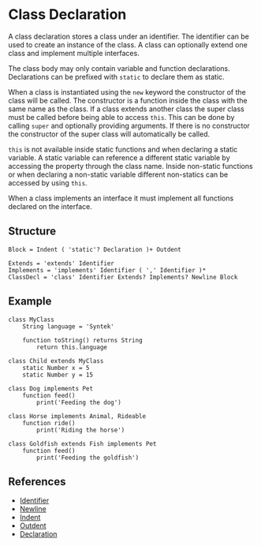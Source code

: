 # Class Declaration

A class declaration stores a class under an identifier. The identifier can be used to create an instance of the class. A class can optionally extend one class and implement multiple interfaces.

The class body may only contain variable and function declarations. Declarations can be prefixed with `static` to declare them as static.

When a class is instantiated using the `new` keyword the constructor of the class will be called. The constructor is a function inside the class with the same name as the class. If a class extends another class the super class must be called before being able to access `this`. This can be done by calling `super` and optionally providing arguments. If there is no constructor the constructor of the super class will automatically be called.

`this` is not available inside static functions and when declaring a static variable. A static variable can reference a different static variable by accessing the property through the class name. Inside non-static functions or when declaring a non-static variable different non-statics can be accessed by using `this`.

When a class implements an interface it must implement all functions declared on the interface.

## Structure

```grammar
Block = Indent ( 'static'? Declaration )+ Outdent

Extends = 'extends' Identifier
Implements = 'implements' Identifier ( ',' Identifier )*
ClassDecl = 'class' Identifier Extends? Implements? Newline Block
```

## Example

```syntek
class MyClass
	String language = 'Syntek'

	function toString() returns String
		return this.language

class Child extends MyClass
	static Number x = 5
	static Number y = 15

class Dog implements Pet
	function feed()
		print('Feeding the dog')

class Horse implements Animal, Rideable
	function ride()
		print('Riding the horse')

class Goldfish extends Fish implements Pet
	function feed()
		print('Feeding the goldfish')
```

## References

- [Identifier](/spec/grammar/lexical.html#identifiers)
- [Newline](/spec/grammar/lexical.html#newline)
- [Indent](/spec/grammar/lexical.html#indent)
- [Outdent](/spec/grammar/lexical.html#outdent)
- [Declaration](/spec/grammar/syntactic/declarations/)
